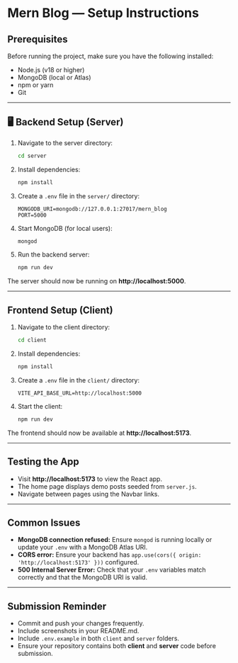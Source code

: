 # Mern Blog — Setup Instructions

##  Prerequisites
Before running the project, make sure you have the following installed:
- Node.js (v18 or higher)
- MongoDB (local or Atlas)
- npm or yarn
- Git

---

## 🖥️ Backend Setup (Server)
1. Navigate to the server directory:
   ```bash
   cd server
   ```

2. Install dependencies:
   ```bash
   npm install
   ```

3. Create a `.env` file in the `server/` directory:
   ```env
   MONGODB_URI=mongodb://127.0.0.1:27017/mern_blog
   PORT=5000
   ```

4. Start MongoDB (for local users):
   ```bash
   mongod
   ```

5. Run the backend server:
   ```bash
   npm run dev
   ```

The server should now be running on **http://localhost:5000**.

---

## Frontend Setup (Client)
1. Navigate to the client directory:
   ```bash
   cd client
   ```

2. Install dependencies:
   ```bash
   npm install
   ```

3. Create a `.env` file in the `client/` directory:
   ```env
   VITE_API_BASE_URL=http://localhost:5000
   ```

4. Start the client:
   ```bash
   npm run dev
   ```

The frontend should now be available at **http://localhost:5173**.

---

##  Testing the App
- Visit **http://localhost:5173** to view the React app.
- The home page displays demo posts seeded from `server.js`.
- Navigate between pages using the Navbar links.

---

##  Common Issues
- **MongoDB connection refused:** Ensure `mongod` is running locally or update your `.env` with a MongoDB Atlas URI.
- **CORS error:** Ensure your backend has `app.use(cors({ origin: 'http://localhost:5173' }))` configured.
- **500 Internal Server Error:** Check that your `.env` variables match correctly and that the MongoDB URI is valid.

---

##  Submission Reminder
- Commit and push your changes frequently.
- Include screenshots in your README.md.
- Include `.env.example` in both `client` and `server` folders.
- Ensure your repository contains both **client** and **server** code before submission.
